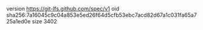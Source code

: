 version https://git-lfs.github.com/spec/v1
oid sha256:7a16045c9c04a853e5ed26f64d5cfb53ebc7acd82d67a1c031fa65a725a1ed0e
size 3402
